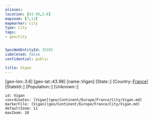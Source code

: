 ```yaml
---
aliases: 
location: [43.98,3.6]
mapzoom: [7,12] 
mapmarker: city 
type: City
tags:
- geo/City


SpocWebEntityId: 35282
isDeleted: false
confidential: public

title: Vigan
---
```

[geo-lon::3.6]
[geo-lat::43.98]
[name::Vigan]
[State::]
[Country::[France](geo/Continent/Europe/France.md)]
[StateId::]
[Population::]
[Unknown::]


```leaflet
id: Vigan
coordinates: [Vigan](geo/Continent/Europe/France/City/Vigan.md)
markerFile: [Vigan](geo/Continent/Europe/France/City/Vigan.md)
defaultZoom: 11 
maxZoom: 18
```


